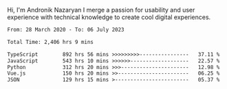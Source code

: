 Hi, I'm Andronik Nazaryan
I merge a passion for usability and user experience with technical knowledge to create cool digital experiences.


<!--START_SECTION:waka-->

```txt
From: 28 March 2020 - To: 06 July 2023

Total Time: 2,406 hrs 9 mins

TypeScript        892 hrs 56 mins >>>>>>>>>----------------   37.11 %
JavaScript        543 hrs 10 mins >>>>>>-------------------   22.57 %
Python            312 hrs 20 mins >>>----------------------   12.98 %
Vue.js            150 hrs 20 mins >>-----------------------   06.25 %
JSON              129 hrs 15 mins >------------------------   05.37 %
```

<!--END_SECTION:waka-->
